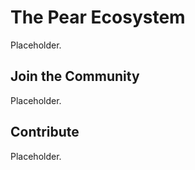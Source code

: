 # The Pear Ecosystem

Placeholder.

## Join the Community

Placeholder.

## Contribute

Placeholder.
